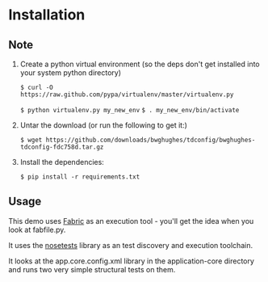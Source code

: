 Installation
=============

Note
----
 
1. Create a python virtual environment (so the deps don't get installed into your system python directory)

	`$ curl -O https://raw.github.com/pypa/virtualenv/master/virtualenv.py`

	`$ python virtualenv.py my_new_env`
	`$ . my_new_env/bin/activate`

2. Untar the download (or run the following to get it:)

	`$ wget https://github.com/downloads/bwghughes/tdconfig/bwghughes-tdconfig-fdc758d.tar.gz`


3. Install the dependencies:

	`$ pip install -r requirements.txt`
	
Usage
---

This demo uses [Fabric][1] as an execution tool - you'll get the idea when you look at fabfile.py.

It uses the [nosetests][2] library as an test discovery and execution toolchain.

It looks at the app.core.config.xml library in the application-core directory and runs two very simple structural tests on them.


[1]:http://docs.fabfile.org/en/latest/index.html
[2]:http://nose.readthedocs.org/en/latest/

